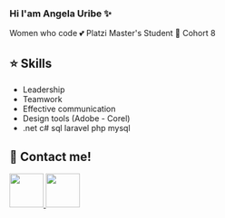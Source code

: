 ### Hi I'am Angela Uribe ✨
Women who code 💕
Platzi Master's Student 💚 Cohort 8


<!--
**AngelaUribe/AngelaUribe** is a ✨ _special_ ✨ repository because its `README.md` (this file) appears on your GitHub profile.

Here are some ideas to get you started:

- 🔭 I’m currently working on ...
- 🌱 I’m currently learning ...
- 👯 I’m looking to collaborate on ...
- 🤔 I’m looking for help with ...
- 💬 Ask me about ...
- 📫 How to reach me: ...
- 😄 Pronouns: ...
- ⚡ Fun fact: ...
-->
## ⭐  Skills
- Leadership
- Teamwork
- Effective communication
- Design tools (Adobe - Corel)
- .net c# sql laravel php mysql

## 🤙 Contact me!

<a href="https://www.linkedin.com/in/angela-patricia-uribe-laiseca-012b5521/" target="_blank"> 
<img src="https://content.linkedin.com/content/dam/me/business/en-us/amp/brand-site/v2/bg/LI-Bug.svg.original.svg" height="60">
</a> 
<a href="mailto:ing.angelauribe@outlook.com" target="_blank"> 
<img src="https://i.ibb.co/61xD98z/mail-removebg-preview.png" height="60">
</a> 

